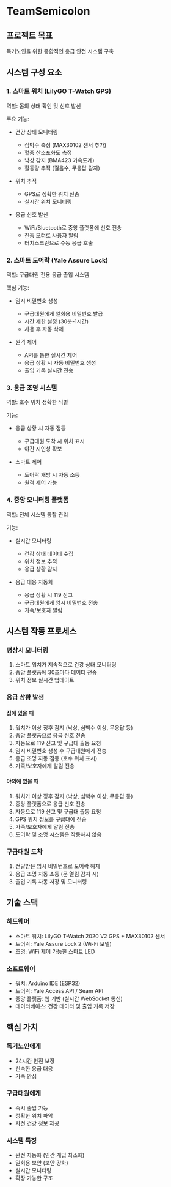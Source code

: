# TeamSemicolon

## 프로젝트 목표
독거노인을 위한 종합적인 응급 안전 시스템 구축

## 시스템 구성 요소

### 1. 스마트 워치 (LilyGO T-Watch GPS)
역할: 몸의 상태 확인 및 신호 발신

주요 기능:
- 건강 상태 모니터링
  - 심박수 측정 (MAX30102 센서 추가)
  - 혈중 산소포화도 측정
  - 낙상 감지 (BMA423 가속도계)
  - 활동량 추적 (걸음수, 무응답 감지)

- 위치 추적
  - GPS로 정확한 위치 전송
  - 실시간 위치 모니터링

- 응급 신호 발신
  - WiFi/Bluetooth로 중앙 플랫폼에 신호 전송
  - 진동 모터로 사용자 알림
  - 터치스크린으로 수동 응급 호출

### 2. 스마트 도어락 (Yale Assure Lock)
역할: 구급대원 전용 응급 출입 시스템

핵심 기능:
- 임시 비밀번호 생성
  - 구급대원에게 일회용 비밀번호 발급
  - 시간 제한 설정 (30분-1시간)
  - 사용 후 자동 삭제

- 원격 제어
  - API를 통한 실시간 제어
  - 응급 상황 시 자동 비밀번호 생성
  - 출입 기록 실시간 전송

### 3. 응급 조명 시스템
역할: 호수 위치 정확한 식별

기능:
- 응급 상황 시 자동 점등
  - 구급대원 도착 시 위치 표시
  - 야간 시인성 확보

- 스마트 제어
  - 도어락 개방 시 자동 소등
  - 원격 제어 가능

### 4. 중앙 모니터링 플랫폼
역할: 전체 시스템 통합 관리

기능:
- 실시간 모니터링
  - 건강 상태 데이터 수집
  - 위치 정보 추적
  - 응급 상황 감지

- 응급 대응 자동화
  - 응급 상황 시 119 신고
  - 구급대원에게 임시 비밀번호 전송
  - 가족/보호자 알림

## 시스템 작동 프로세스

### 평상시 모니터링
1. 스마트 워치가 지속적으로 건강 상태 모니터링
2. 중앙 플랫폼에 30초마다 데이터 전송
3. 위치 정보 실시간 업데이트

### 응급 상황 발생

#### 집에 있을 때
1. 워치가 이상 징후 감지 (낙상, 심박수 이상, 무응답 등)
2. 중앙 플랫폼으로 응급 신호 전송
3. 자동으로 119 신고 및 구급대 출동 요청
4. 임시 비밀번호 생성 후 구급대원에게 전송
5. 응급 조명 자동 점등 (호수 위치 표시)
6. 가족/보호자에게 알림 전송

#### 야외에 있을 때
1. 워치가 이상 징후 감지 (낙상, 심박수 이상, 무응답 등)
2. 중앙 플랫폼으로 응급 신호 전송
3. 자동으로 119 신고 및 구급대 출동 요청
4. GPS 위치 정보를 구급대에 전송
5. 가족/보호자에게 알림 전송
6. 도어락 및 조명 시스템은 작동하지 않음

### 구급대원 도착
1. 전달받은 임시 비밀번호로 도어락 해제
2. 응급 조명 자동 소등 (문 열림 감지 시)
3. 출입 기록 자동 저장 및 모니터링

## 기술 스택

### 하드웨어
- 스마트 워치: LilyGO T-Watch 2020 V2 GPS + MAX30102 센서
- 도어락: Yale Assure Lock 2 (Wi-Fi 모델)
- 조명: WiFi 제어 가능한 스마트 LED

### 소프트웨어
- 워치: Arduino IDE (ESP32)
- 도어락: Yale Access API / Seam API
- 중앙 플랫폼: 웹 기반 (실시간 WebSocket 통신)
- 데이터베이스: 건강 데이터 및 출입 기록 저장

## 핵심 가치

### 독거노인에게
- 24시간 안전 보장
- 신속한 응급 대응
- 가족 안심

### 구급대원에게
- 즉시 출입 가능
- 정확한 위치 파악
- 사전 건강 정보 제공

### 시스템 특징
- 완전 자동화 (인간 개입 최소화)
- 일회용 보안 (보안 강화)
- 실시간 모니터링
- 확장 가능한 구조
